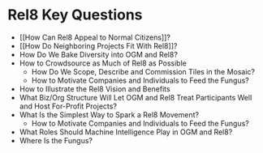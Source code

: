 # Rel8 Key Questions

- [[How Can Rel8 Appeal to Normal Citizens]]?
- [[How Do Neighboring Projects Fit With Rel8]]?
- How Do We Bake Diversity into OGM and Rel8?
- How to Crowdsource as Much of Rel8 as Possible
	- How Do We Scope, Describe and Commission Tiles in the Mosaic?
	- How to Motivate Companies and Individuals to Feed the Fungus?
- How to Illustrate the Rel8 Vision and Benefits
- What Biz/Org Structure Will Let OGM and Rel8 Treat Participants Well and Host For-Profit Projects?
- What Is the Simplest Way to Spark a Rel8 Movement?
	- How to Motivate Companies and Individuals to Feed the Fungus?
- What Roles Should Machine Intelligence Play in OGM and Rel8?
- Where Is the Fungus?
